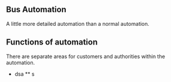 <!--
*** Semih Aydın 2020
-->

## Bus Automation

A little more detailed automation than a normal automation.

## Functions of automation
There are separate areas for customers and authorities within the automation.
 * dsa
 ** s



